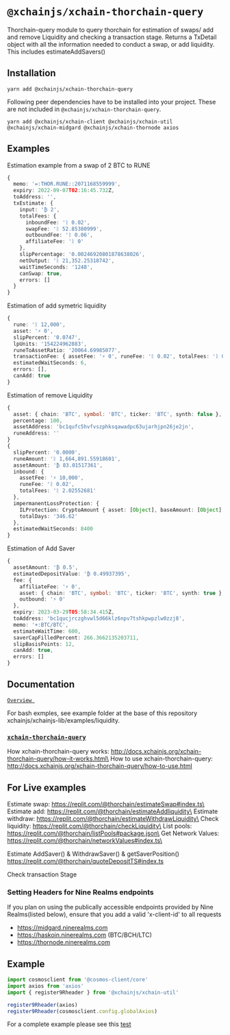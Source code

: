 # `@xchainjs/xchain-thorchain-query`

Thorchain-query module to query thorchain for estimation of swaps/ add and remove Liquidity and checking a transaction stage. 
Returns a TxDetail object with all the information needed to conduct a swap, or add liquidity. This includes estimateAddSavers()

## Installation

```
yarn add @xchainjs/xchain-thorchain-query
```

Following peer dependencies have to be installed into your project. These are not included in `@xchainjs/xchain-thorchain-query`.

```
yarn add @xchainjs/xchain-client @xchainjs/xchain-util @xchainjs/xchain-midgard @xchainjs/xchain-thornode axios

```

## Examples

Estimation example from a swap of 2 BTC to RUNE

```ts
{
  memo: '=:THOR.RUNE::2071168559999',
  expiry: 2022-09-07T02:16:45.732Z,
  toAddress: '',
  txEstimate: {
    input: '₿ 2',
    totalFees: {
      inboundFee: 'ᚱ 0.02',
      swapFee: 'ᚱ 52.85380999',
      outboundFee: 'ᚱ 0.06',
      affiliateFee: 'ᚱ 0'
    },
    slipPercentage: '0.00246920801878638026',
    netOutput: 'ᚱ 21,352.25318742',
    waitTimeSeconds: '1248',
    canSwap: true,
    errors: []
  }
}
```

Estimation of add symetric liquidity
```ts
{
  rune: 'ᚱ 12,000',
  asset: '⚡ 0',
  slipPercent: '0.0747',
  lpUnits: '154224962883',
  runeToAssetRatio: '20064.69985077',
  transactionFee: { assetFee: '⚡ 0', runeFee: 'ᚱ 0.02', totalFees: 'ᚱ 0.02' },
  estimatedWaitSeconds: 6,
  errors: [],
  canAdd: true
}
```

Estimation of remove Liquidity
```ts
{
  asset: { chain: 'BTC', symbol: 'BTC', ticker: 'BTC', synth: false },
  percentage: 100,
  assetAddress: 'bc1qufc5hvfvszphksqawadpc63ujarhjpn26je2jn',
  runeAddress: ''
}
{
  slipPercent: '0.0000',
  runeAmount: 'ᚱ 1,664,891.55918601',
  assetAmount: '₿ 83.01517361',
  inbound: {
    assetFee: '⚡ 10,000',
    runeFee: 'ᚱ 0.02',
    totalFees: 'ᚱ 2.02552681'
  },
  impermanentLossProtection: {
    ILProtection: CryptoAmount { asset: [Object], baseAmount: [Object] },
    totalDays: '346.62'
  },
  estimatedWaitSeconds: 8400
}
```

Estimation of Add Saver
```ts
{
  assetAmount: '₿ 0.5',
  estimatedDepositValue: '₿ 0.49937395',
  fee: {
    affiliateFee: '⚡ 0',
    asset: { chain: 'BTC', symbol: 'BTC', ticker: 'BTC', synth: true },
    outbound: '⚡ 0'
  },
  expiry: 2023-03-29T05:58:34.415Z,
  toAddress: 'bc1qucjrczghvwl5d66klz6npv7tshkpwpzlw0zzj8',
  memo: '+:BTC/BTC',
  estimateWaitTime: 600,
  saverCapFilledPercent: 266.3662135203711,
  slipBasisPoints: 12,
  canAdd: true,
  errors: []
}
```

## Documentation

[`Overview `](https://dev.thorchain.org/thorchain-dev/xchainjs-integration-guide/query-package)

For bash exmples, see example folder at the base of this repository xchainjs/xchainjs-lib/examples/liquidity.

### [`xchain-thorchain-query`](http://docs.xchainjs.org/xchain-thorchain-query/)

How xchain-thorchain-query works: http://docs.xchainjs.org/xchain-thorchain-query/how-it-works.html\
How to use xchain-thorchain-query: http://docs.xchainjs.org/xchain-thorchain-query/how-to-use.html

## For Live examples

Estimate swap: https://replit.com/@thorchain/estimateSwap#index.ts\
Estimate add: https://replit.com/@thorchain/estimateAddliquidity\
Estimate withdraw: https://replit.com/@thorchain/estimateWithdrawLiquidity\
Check liquidity: https://replit.com/@thorchain/checkLiquidity\
List pools: https://replit.com/@thorchain/listPools#package.json\
Get Network Values: https://replit.com/@thorchain/networkValues#index.ts\

Estimate AddSaver() & WithdrawSaver() & getSaverPosition() https://replit.com/@thorchain/quoteDepositTS#index.ts

Check transaction Stage 

### Setting Headers for Nine Realms endpoints

If you plan on using the publically accessible endpoints provided by Nine Realms(listed below), ensure that you add a valid 'x-client-id' to all requests

- https://midgard.ninerealms.com
- https://haskoin.ninerealms.com (BTC/BCH/LTC)
- https://thornode.ninerealms.com

## Example

```typescript
import cosmosclient from '@cosmos-client/core'
import axios from 'axios'
import { register9Rheader } from '@xchainjs/xchain-util'

register9Rheader(axios)
register9Rheader(cosmosclient.config.globalAxios)
```

For a complete example please see this [test](https://github.com/xchainjs/xchainjs-lib/blob/master/packages/xchain-thorchain-amm/__e2e__/wallet.e2e.ts)
